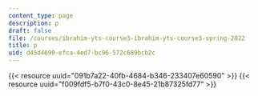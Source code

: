 ```yaml
---
content_type: page
description: p
draft: false
file: /courses/ibrahim-yts-course3-ibrahim-yts-course3-spring-2022
title: p
uid: d45d4699-efca-4ed7-bc96-572c689bcb2c
---
```

{{< resource uuid="091b7a22-40fb-4684-b346-233407e60590" >}}
{{< resource uuid="f009fdf5-b7f0-43c0-8e45-21b87325fd77" >}}